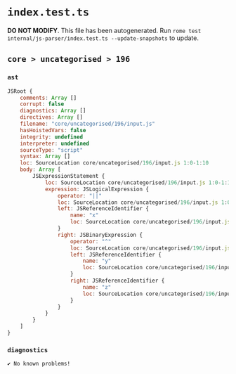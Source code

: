 # `index.test.ts`

**DO NOT MODIFY**. This file has been autogenerated. Run `rome test internal/js-parser/index.test.ts --update-snapshots` to update.

## `core > uncategorised > 196`

### `ast`

```javascript
JSRoot {
	comments: Array []
	corrupt: false
	diagnostics: Array []
	directives: Array []
	filename: "core/uncategorised/196/input.js"
	hasHoistedVars: false
	integrity: undefined
	interpreter: undefined
	sourceType: "script"
	syntax: Array []
	loc: SourceLocation core/uncategorised/196/input.js 1:0-1:10
	body: Array [
		JSExpressionStatement {
			loc: SourceLocation core/uncategorised/196/input.js 1:0-1:10
			expression: JSLogicalExpression {
				operator: "||"
				loc: SourceLocation core/uncategorised/196/input.js 1:0-1:10
				left: JSReferenceIdentifier {
					name: "x"
					loc: SourceLocation core/uncategorised/196/input.js 1:0-1:1 (x)
				}
				right: JSBinaryExpression {
					operator: "^"
					loc: SourceLocation core/uncategorised/196/input.js 1:5-1:10
					left: JSReferenceIdentifier {
						name: "y"
						loc: SourceLocation core/uncategorised/196/input.js 1:5-1:6 (y)
					}
					right: JSReferenceIdentifier {
						name: "z"
						loc: SourceLocation core/uncategorised/196/input.js 1:9-1:10 (z)
					}
				}
			}
		}
	]
}
```

### `diagnostics`

```
✔ No known problems!

```

